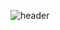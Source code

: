 ![header](https://capsule-render.vercel.app/api?type=waving&color=auto&height=200&section=header&text=capsule%20render&fontSize=60)
